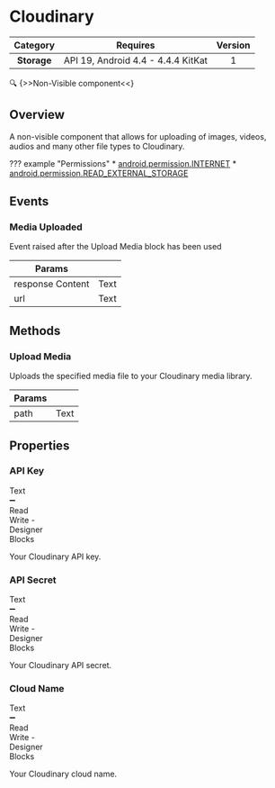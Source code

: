 # Cloudinary

| Category | Requires | Version |
|:--------:|:-------:|:--------:|
|**Storage**|<span class="chip chip-any">API 19, Android 4.4 - 4.4.4 KitKat</span>|<span class="chip chip-number">1</span>|

:mag: {>>Non-Visible component<<}

## Overview

A non-visible component that allows for uploading of images, videos, audios and many other file types to Cloudinary.

??? example "Permissions"
    * [android.permission.INTERNET](https://developer.android.com/reference/android/Manifest.permission.html#INTERNET)
    * [android.permission.READ_EXTERNAL_STORAGE](https://developer.android.com/reference/android/Manifest.permission.html#READ_EXTERNAL_STORAGE)

## Events

### Media Uploaded

Event raised after the Upload Media block has been used

<div class="block" ai2-block="event" not-rendered="true" value="%7B%22componentName%22:%20%22Cloudinary%22,%20%22name%22:%20%22Media%20Uploaded%22,%20%22param%22:%20%5B%22response%20Content%22,%20%22url%22%5D%7D"></div>

| Params | []() |
|--------|------|
|response Content|<span class="chip chip-text">Text</span>|
|url|<span class="chip chip-text">Text</span>|

## Methods

### Upload Media

Uploads the specified media file to your Cloudinary media library.

<div class="block" ai2-block="method" not-rendered="true" value="%7B%22componentName%22:%20%22Cloudinary%22,%20%22name%22:%20%22Upload%20Media%22,%20%22output%22:%20false,%20%22param%22:%20%5B%22path%22%5D%7D"></div>

| Params | []() |
|--------|------|
|path|<span class="chip chip-text">Text</span>|

## Properties

### API Key

<span style="user-select: none; white-space:pre-wrap;"><span class="chip chip-text">Text</span> :heavy_minus_sign: <span class="chip chip-rw">Read</span> <span class="chip chip-rw">Write</span>  - <span class="chip chip-bd">Designer</span> <span class="chip chip-bd">Blocks</span></span>

Your Cloudinary API key.

<div class="block" ai2-block="property" not-rendered="true" value="%7B%22componentName%22:%20%22Cloudinary%22,%20%22name%22:%20%22API%20Key%22,%20%22getter%22:%20true%7D"></div>
<div class="block" ai2-block="property" not-rendered="true" value="%7B%22componentName%22:%20%22Cloudinary%22,%20%22name%22:%20%22API%20Key%22,%20%22getter%22:%20false%7D"></div>

### API Secret

<span style="user-select: none; white-space:pre-wrap;"><span class="chip chip-text">Text</span> :heavy_minus_sign: <span class="chip chip-rw">Read</span> <span class="chip chip-rw">Write</span>  - <span class="chip chip-bd">Designer</span> <span class="chip chip-bd">Blocks</span></span>

Your Cloudinary API secret.

<div class="block" ai2-block="property" not-rendered="true" value="%7B%22componentName%22:%20%22Cloudinary%22,%20%22name%22:%20%22API%20Secret%22,%20%22getter%22:%20true%7D"></div>
<div class="block" ai2-block="property" not-rendered="true" value="%7B%22componentName%22:%20%22Cloudinary%22,%20%22name%22:%20%22API%20Secret%22,%20%22getter%22:%20false%7D"></div>

### Cloud Name

<span style="user-select: none; white-space:pre-wrap;"><span class="chip chip-text">Text</span> :heavy_minus_sign: <span class="chip chip-rw">Read</span> <span class="chip chip-rw">Write</span>  - <span class="chip chip-bd">Designer</span> <span class="chip chip-bd">Blocks</span></span>

Your Cloudinary cloud name.

<div class="block" ai2-block="property" not-rendered="true" value="%7B%22componentName%22:%20%22Cloudinary%22,%20%22name%22:%20%22Cloud%20Name%22,%20%22getter%22:%20true%7D"></div>
<div class="block" ai2-block="property" not-rendered="true" value="%7B%22componentName%22:%20%22Cloudinary%22,%20%22name%22:%20%22Cloud%20Name%22,%20%22getter%22:%20false%7D"></div>
